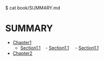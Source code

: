 $ cat book/SUMMARY.md 
# SUMMARY

* [Chapter1](chapter1/README.md)
  - [Section1.1](\chapter1\2016-08-07-xqszj1.md)
    - [Section1.1](\chapter1\2016-08-07-xqszj1.md)
      - [Section1.1](\chapter1\2016-08-07-xqszj1.md)
* [Chapter2](chapter1/README.md)

